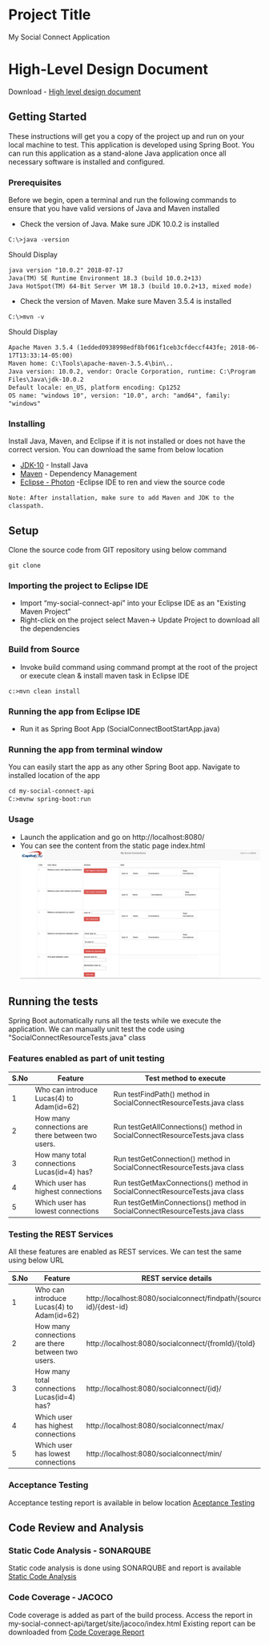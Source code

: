 # Project Title

My Social Connect Application 

# High-Level Design Document
Download  - [High level design document](./documentation/01_High_Level_Design_SocialConnect_FINAL.docx)

## Getting Started

These instructions will get you a copy of the project up and run on your local machine to test. This application is developed using Spring Boot. You can run this application as a stand-alone Java application once all necessary software is installed and configured.

### Prerequisites

Before we begin, open a terminal and run the following commands to ensure that you have valid versions of Java and Maven installed

* Check the version of Java. Make sure JDK 10.0.2 is installed
```
C:\>java -version
```
Should Display

```
java version "10.0.2" 2018-07-17
Java(TM) SE Runtime Environment 18.3 (build 10.0.2+13)
Java HotSpot(TM) 64-Bit Server VM 18.3 (build 10.0.2+13, mixed mode)
```

* Check the version of Maven. Make sure Maven 3.5.4 is installed
```
C:\>mvn -v
```
Should Display

```
Apache Maven 3.5.4 (1edded0938998edf8bf061f1ceb3cfdeccf443fe; 2018-06-17T13:33:14-05:00)
Maven home: C:\Tools\apache-maven-3.5.4\bin\..
Java version: 10.0.2, vendor: Oracle Corporation, runtime: C:\Program Files\Java\jdk-10.0.2
Default locale: en_US, platform encoding: Cp1252
OS name: "windows 10", version: "10.0", arch: "amd64", family: "windows"
```

### Installing

Install Java, Maven, and Eclipse if it is not installed or does not have the correct version. You can download the same from below location


* [JDK-10](http://www.oracle.com/technetwork/java/javase/downloads/jdk10-downloads-4416644.html) - Install Java
* [Maven](https://maven.apache.org/) - Dependency Management
* [Eclipse - Photon](https://www.eclipse.org/downloads/) -Eclipse IDE to ren and view the source code

```
Note: After installation, make sure to add Maven and JDK to the classpath.
```

## Setup

Clone the source code from GIT repository using below command

```
git clone 
```

### Importing the project to Eclipse IDE
* Import “my-social-connect-api” into your Eclipse IDE as an "Existing Maven Project"
* Right-click on the project select Maven-> Update Project to download all the dependencies

### Build from Source
* Invoke build command using command prompt at the root of the project or execute clean & install maven task in Eclipse IDE

```
c:>mvn clean install
```

### Running the app from Eclipse IDE
* Run it as Spring Boot App (SocialConnectBootStartApp.java)

### Running the app from terminal window
You can easily start the app as any other Spring Boot app. Navigate to installed location of the app

```
cd my-social-connect-api
C:>mvnw spring-boot:run
```

### Usage
* Launch the application and go on http://localhost:8080/
* You can see the content from the static page index.html
![Social Connect](./documentation/MySocialConnect.png)


## Running the tests

Spring Boot automatically runs all the tests while we execute the application. We can manually unit test the code using "SocialConnectResourceTests.java" class

### Features enabled as part of unit testing

| S.No  | Feature  		| Test method to execute |
|-------| ------------- | -----------------------|
|   1   | Who can introduce Lucas(4) to Adam(id=62)  | Run testFindPath() method in SocialConnectResourceTests.java class  |
|   2   | How many connections are there between two users.  | Run testGetAllConnections() method in SocialConnectResourceTests.java class  |
|   3   | How many total connections  Lucas(id=4) has?  | Run testGetConnection() method in SocialConnectResourceTests.java class  |
|   4   | Which user has highest connections  | Run testGetMaxConnections() method in SocialConnectResourceTests.java class  |
|   5   | Which user has lowest connections | Run testGetMinConnections() method in SocialConnectResourceTests.java class  |

### Testing the REST Services
All these features are enabled as REST services. We can test the same using below URL 

| S.No  | Feature  		| REST service details|
|-------| ------------- | -----------------------|
|   1   | Who can introduce Lucas(4) to Adam(id=62)  |  http://localhost:8080/socialconnect/findpath/{source-id}/{dest-id}  |
|   2   | How many connections are there between two users.  | http://localhost:8080/socialconnect/{fromId}/{toId}  |
|   3   | How many total connections  Lucas(id=4) has?  | http://localhost:8080/socialconnect/{id}/  |
|   4   | Which user has highest connections  |  http://localhost:8080/socialconnect/max/  |
|   5   | Which user has lowest connections | http://localhost:8080/socialconnect/min/  |


### Acceptance Testing 
Acceptance testing report is available in below location
[Aceptance Testing](./documentation/04_Acceptance-Testing-Report.docx)

## Code Review and Analysis

### Static Code Analysis - SONARQUBE
Static code analysis is done using SONARQUBE and report is available
[Static Code Analysis](./documentation/02_Static-Code-Analysis.docx)

### Code Coverage - JACOCO
Code coverage is added as part of the build process. Access the report in my-social-connect-api/target/site/jacoco/index.html
Existing report can be downloaded from [Code Coverage Report](./documentation/03_code-coverage-jacoco.zip)
